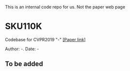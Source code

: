 This is an internal code repo for us. Not the paper web page


# SKU110K
Codebase for CVPR2019 "-" [[Paper link]](https://---.pdf)

Author: -. Date: -

## To be added
